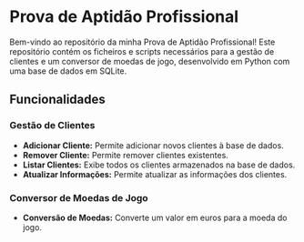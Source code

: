 # Prova de Aptidão Profissional

Bem-vindo ao repositório da minha Prova de Aptidão Profissional! Este repositório contém os ficheiros e scripts necessários para a gestão de clientes e um conversor de moedas de jogo, desenvolvido em Python com uma base de dados em SQLite.

## Funcionalidades

### Gestão de Clientes

- **Adicionar Cliente:** Permite adicionar novos clientes à base de dados.
- **Remover Cliente:** Permite remover clientes existentes.
- **Listar Clientes:** Exibe todos os clientes armazenados na base de dados.
- **Atualizar Informações:** Permite atualizar as informações dos clientes.

### Conversor de Moedas de Jogo 

- **Conversão de Moedas:** Converte um valor em euros para a moeda do jogo.
